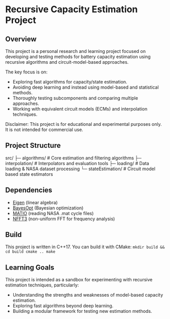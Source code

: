 # Recursive Capacity Estimation Project
## Overview

This project is a personal research and learning project focused on developing and testing methods for battery capacity estimation using recursive algorithms and circuit-model-based approaches.

The key focus is on:
* Exploring fast algorithms for capacity/state estimation.
* Avoiding deep learning and instead using model-based and statistical methods.
* Thoroughly testing subcomponents and comparing multiple approaches.
* Working with equivalent circuit models (ECMs) and interpolation techniques.

Disclaimer: This project is for educational and experimental purposes only. It is not intended for commercial use.

## Project Structure
src/
 ├─ algorithms/          # Core estimation and filtering algorithms
 ├─ interpolation/       # Interpolators and evaluation tools
 ├─ loading/             # Data loading & NASA dataset processing
 └─ stateEstimation/     # Circuit model based state estimators

## Dependencies
- [Eigen](https://eigen.tuxfamily.org/) (linear algebra)  
- [BayesOpt](http://rmcantin.bitbucket.io/html/) (Bayesian optimization)  
- [MATIO](https://github.com/tbeu/matio) (reading NASA .mat cycle files)  
- [NFFT3](https://www-user.tu-chemnitz.de/~potts/nfft/) (non-uniform FFT for frequency analysis)

## Build
This project is written in C++17. You can build it with CMake:
`
mkdir build && cd build
cmake ..
make
`

## Learning Goals
This project is intended as a sandbox for experimenting with recursive estimation techniques, particularly:
* Understanding the strengths and weaknesses of model-based capacity estimation.
* Exploring fast algorithms beyond deep learning.
* Building a modular framework for testing new estimation methods.

